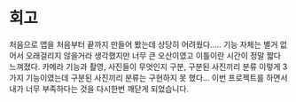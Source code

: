 # 회고 
처음으로 앱을 처음부터 끝까지 만들어 봤는데 상당히 어려웠다.....
기능 자체는 별거 없어서 오래걸리지 않을거라 생각했지만 너무 큰 오산이였고 이틀이란 시간이 정말 짧다 느껴졌다.
카메라 기능과 촬영, 사진들이 무엇인지 구분, 구분된 사진끼리 분류 이렇게 3가지 기능이였는데 구분된 사진끼리 분류는 구현하지 못 했다...
이번 프로젝트를 하면서 내가 너무 부족하다는 것을 다시한번 깨닫게 되었습니다.

